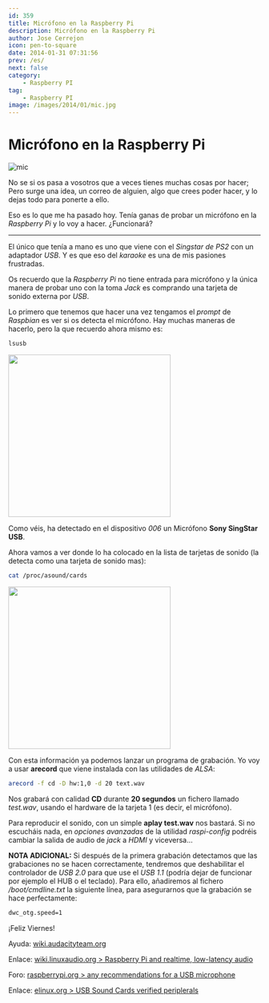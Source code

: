 ```yaml
---
id: 359
title: Micrófono en la Raspberry Pi
description: Micrófono en la Raspberry Pi
author: Jose Cerrejon
icon: pen-to-square
date: 2014-01-31 07:31:56
prev: /es/
next: false
category:
    - Raspberry PI
tag:
    - Raspberry PI
image: /images/2014/01/mic.jpg
---
```


# Micrófono en la Raspberry Pi

![mic](/images/2014/01/mic.jpg)

No se si os pasa a vosotros que a veces tienes muchas cosas por hacer; Pero surge una idea, un correo de alguien, algo que crees poder hacer, y lo dejas todo para ponerte a ello.

Eso es lo que me ha pasado hoy. Tenía ganas de probar un micrófono en la _Raspberry Pi_ y lo voy a hacer. ¿Funcionará?

---

El único que tenía a mano es uno que viene con el _Singstar de PS2_ con un adaptador _USB_. Y es que eso del _karaoke_ es una de mis pasiones frustradas.

Os recuerdo que la _Raspberry Pi_ no tiene entrada para micrófono y la única manera de probar uno con la toma _Jack_ es comprando una tarjeta de sonido externa por _USB_.

Lo primero que tenemos que hacer una vez tengamos el _prompt_ de _Raspbian_ es ver si os detecta el micrófono. Hay muchas maneras de hacerlo, pero la que recuerdo ahora mismo es:

```bash
lsusb
```

<a title="Micrónofo detectado" rel="lightbox" href="/images/2014/01/lusb.jpg">
<img width="324" src="/images/2014/01/lusb_min.jpg">
</a>

Como véis, ha detectado en el dispositivo _006_ un Micrófono **Sony SingStar USB**.

Ahora vamos a ver donde lo ha colocado en la lista de tarjetas de sonido (la detecta como una tarjeta de sonido mas):

```bash
cat /proc/asound/cards
```

<a title="La tarjeta 1 corresponde a USB-Audio - USBMIC" rel="lightbox" href="/images/2014/01/catproccards.jpg">
<img width="324" src="/images/2014/01/catproccards_min.jpg">
</a>

Con esta información ya podemos lanzar un programa de grabación. Yo voy a usar **arecord** que viene instalada con las utilidades de _ALSA_:

```bash
arecord -f cd -D hw:1,0 -d 20 text.wav
```

Nos grabará con calidad **CD** durante **20 segundos** un fichero llamado _test.wav_, usando el hardware de la tarjeta 1 (es decir, el micrófono).

Para reproducir el sonido, con un simple **aplay test.wav** nos bastará. Si no escucháis nada, en _opciones avanzadas_ de la utilidad _raspi-config_ podréis cambiar la salida de audio de _jack_ a _HDMI_ y viceversa…

**NOTA ADICIONAL:** Si después de la primera grabación detectamos que las grabaciones no se hacen correctamente, tendremos que deshabilitar el controlador de _USB 2.0_ para que use el _USB 1.1_ (podría dejar de funcionar por ejemplo el HUB o el teclado). Para ello, añadiremos al fichero _/boot/cmdline.txt_ la siguiente línea, para asegurarnos que la grabación se hace perfectamente:

```bash
dwc_otg.speed=1
```

¡Feliz Viernes!

Ayuda: [wiki.audacityteam.org](https://wiki.audacityteam.org/index.php?title=USB_mic_on_Linux)

Enlace: [wiki.linuxaudio.org > Raspberry Pi and realtime, low-latency audio](https://wiki.linuxaudio.org/wiki/raspberrypi)

Foro: [raspberrypi.org > any recommendations for a USB microphone](https://www.raspberrypi.org/phpBB3/viewtopic.php?f=26&t=43731)

Enlace: [elinux.org > USB Sound Cards verified periplerals](https://elinux.org/RPi_VerifiedPeripherals#USB_Sound_Cards)
